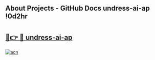 ## About Projects - GitHub Docs undress-ai-ap !0d2hr

# <h2><a href="https://andorid.site?title=undress-ai-ap&ref=13PRO">🔗👉 🔴 undress-ai-ap</a></h2>

[![acn](https://github.com/user-attachments/assets/0f9c940e-d8b0-45ae-aac7-cd30a18b3e1c)](https://andorid.site?title=undress-ai-ap&ref=13PRO)

